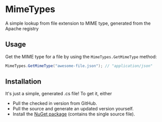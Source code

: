 # MimeTypes

A simple lookup from file extension to MIME type, generated from the Apache registry

## Usage

Get the MIME type for a file by using the `MimeTypes.GetMimeType` method:

```csharp
MimeTypes.GetMimeType("awesome-file.json"); // "application/json"
```

## Installation

It's just a simple, generated .cs file! To get it, either

 - Pull the checked in version from GitHub.
 - Pull the source and generate an updated version yourself. 
 - Install the [NuGet package]() (contains the single source file).